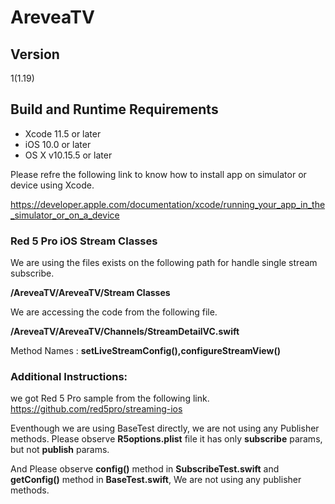 # AreveaTV

## Version

1(1.19)

## Build and Runtime Requirements
* Xcode 11.5 or later
* iOS 10.0 or later
* OS X v10.15.5 or later

Please refre the following link to know how to install app on simulator or device using Xcode.

https://developer.apple.com/documentation/xcode/running_your_app_in_the_simulator_or_on_a_device

### Red 5 Pro iOS Stream Classes

We are using the files exists on the following path for handle single stream subscribe.

**/AreveaTV/AreveaTV/Stream Classes**

We are accessing the code from the following file.

**/AreveaTV/AreveaTV/Channels/StreamDetailVC.swift**

Method Names : **setLiveStreamConfig(),configureStreamView()**

### Additional Instructions: 
we got Red 5 Pro sample from the following link.
https://github.com/red5pro/streaming-ios

Eventhough we are using BaseTest directly, we are not using any Publisher methods.
Please observe **R5options.plist** file it has only **subscribe** params, but not **publish** params.

And Please observe **config()** method in **SubscribeTest.swift** and **getConfig()** method in **BaseTest.swift**, We are not using any publisher methods.
